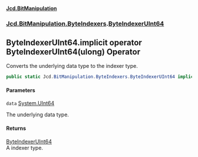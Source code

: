 #### [Jcd.BitManipulation](index.md 'index')
### [Jcd.BitManipulation.ByteIndexers](Jcd.BitManipulation.ByteIndexers.md 'Jcd.BitManipulation.ByteIndexers').[ByteIndexerUInt64](Jcd.BitManipulation.ByteIndexers.ByteIndexerUInt64.md 'Jcd.BitManipulation.ByteIndexers.ByteIndexerUInt64')

## ByteIndexerUInt64.implicit operator ByteIndexerUInt64(ulong) Operator

Converts the underlying data type to the indexer type.

```csharp
public static Jcd.BitManipulation.ByteIndexers.ByteIndexerUInt64 implicit operator ByteIndexerUInt64(ulong data);
```
#### Parameters

<a name='Jcd.BitManipulation.ByteIndexers.ByteIndexerUInt64.op_ImplicitJcd.BitManipulation.ByteIndexers.ByteIndexerUInt64(ulong).data'></a>

`data` [System.UInt64](https://docs.microsoft.com/en-us/dotnet/api/System.UInt64 'System.UInt64')

The underlying data type.

#### Returns
[ByteIndexerUInt64](Jcd.BitManipulation.ByteIndexers.ByteIndexerUInt64.md 'Jcd.BitManipulation.ByteIndexers.ByteIndexerUInt64')  
A indexer type.